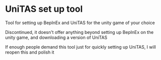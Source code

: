# UniTAS set up tool
Tool for setting up BepInEx and UniTAS for the unity game of your choice

Discontinued, it doesn't offer anything beyond setting up BepInEx on the unity game, and downloading a version of UniTAS

If enough people demand this tool just for quickly setting up UniTAS, I will reopen this and polish it
